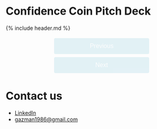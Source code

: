 # Confidence Coin Pitch Deck

{% include header.md %}

<meta name="viewport" content="width=device-width, initial-scale=1.0">
<link rel="stylesheet" type="text/css" href="https://cdn.jsdelivr.net/npm/slick-carousel/slick/slick.css"/>
<link rel="stylesheet" type="text/css" href="https://cdn.jsdelivr.net/npm/slick-carousel/slick/slick-theme.css"/>
<style>
  .carousel iframe {
    max-width: 600px;
    width: 100%;
    height: 480px;
    border: none;
  }
  .button-container {
    text-align: center;
    left: 50%;
    opacity: 10%;
  }
  button {
    background-color: #008CBA; /* Blue background color */
    border: none; /* Remove default button border */
    color: white; /* White text color */
    padding: 12px 24px; /* Add some padding to the button */
    text-align: center; /* Center the button text */
    text-decoration: none; /* Remove default underline */
    display: inline-block; /* Set button display to inline-block */
    font-size: 16px; /* Set font size */
    margin: 4px 2px; /* Add margin around the button */
    cursor: pointer; /* Add cursor pointer */
    border-radius: 4px; /* Add border radius */
    width: 250px
  }

  button:hover {
  background-color: #00688B; /* Darker blue background color on hover */
  }
  .slick-initialized {
    display: block !important;
  }
  .slick-slide {
    text-align: center;
    height: 100%;
    display: flex;
    align-items: center;
    justify-content: center;
  }
  .slick-dots {
    width: 100%;
    text-align: center;
    margin: 0;
    padding: 0;
    z-index: 10;
    list-style: none;
  }
  
</style>

  <div class="carousel" style="display: none;">
    <div><iframe src="Title"></iframe></div>
    <div><iframe src="Problem"></iframe></div>
    <div><iframe src="Solution"></iframe></div>
    <div><iframe src="Market"></iframe></div>
    <div><iframe src="Competitive-Advantage"></iframe></div>
    <div><iframe src="Business-Model"></iframe></div>
    <div><iframe src="Marketing-and-Sales"></iframe></div>
    <div><iframe src="Team"></iframe></div>
    <div><iframe src="Financial-Projections"></iframe></div>
    <div><iframe src="Conclusion"></iframe></div>
  </div>

  <div class="button-container">
    <button class="prev">Previous</button>
    <button class="next">Next</button>
  </div>

  <script src="https://code.jquery.com/jquery-3.6.0.min.js"></script>
  <script src="https://cdn.jsdelivr.net/npm/slick-carousel/slick/slick.min.js"></script>
  <script>
    $('.carousel').slick({
      arrows: false,
      dots: true,
      adaptiveHeight: true
    });
    
    $('.prev').click(function(){
      $('.carousel').slick('slickPrev');
    });
    
    $('.next').click(function(){
      $('.carousel').slick('slickNext');
    });
    
    $('.carousel').show();
    $('.button-container').css('opacity', '1')
  </script>

# Contact us
- [LinkedIn](https://www.linkedin.com/in/ilyagazman/)
- <a href='mai&#108;t&#111;&#58;g&#37;&#54;1z&#109;&#97;%6E19%&#51;8%3&#54;&#64;gma&#105;l&#46;co%6D'>&#103;a&#122;man198&#54;&#64;gm&#97;il&#46;co&#109;</a>

